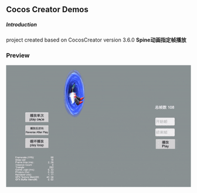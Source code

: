 ## Cocos Creator Demos

##### Introduction
project created based on CocosCreator version 3.6.0 **Spine动画指定帧播放** 

### Preview
![image](../../../gif/202203/2022031502.gif)